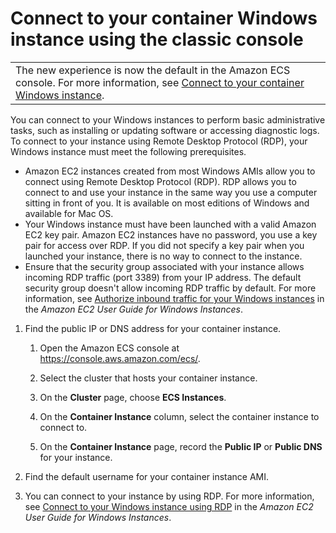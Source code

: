 # Connect to your container Windows instance using the classic console<a name="instance-windows-connect-classic-console"></a>


|  | 
| --- |
| The new experience is now the default in the Amazon ECS console\. For more information, see [Connect to your container Windows instance](instance-windows-connect.md)\. | 

You can connect to your Windows instances to perform basic administrative tasks, such as installing or updating software or accessing diagnostic logs\. To connect to your instance using Remote Desktop Protocol \(RDP\), your Windows instance must meet the following prerequisites\.
+ Amazon EC2 instances created from most Windows AMIs allow you to connect using Remote Desktop Protocol \(RDP\)\. RDP allows you to connect to and use your instance in the same way you use a computer sitting in front of you\. It is available on most editions of Windows and available for Mac OS\.
+ Your Windows instance must have been launched with a valid Amazon EC2 key pair\. Amazon EC2 instances have no password, you use a key pair for access over RDP\. If you did not specify a key pair when you launched your instance, there is no way to connect to the instance\.
+ Ensure that the security group associated with your instance allows incoming RDP traffic \(port 3389\) from your IP address\. The default security group doesn't allow incoming RDP traffic by default\. For more information, see [Authorize inbound traffic for your Windows instances](https://docs.aws.amazon.com/AWSEC2/latest/WindowsGuide/authorizing-access-to-an-instance.html) in the *Amazon EC2 User Guide for Windows Instances*\.

1. Find the public IP or DNS address for your container instance\.

   1. Open the Amazon ECS console at [https://console\.aws\.amazon\.com/ecs/](https://console.aws.amazon.com/ecs/)\.

   1. Select the cluster that hosts your container instance\.

   1. On the **Cluster** page, choose **ECS Instances**\.

   1. On the **Container Instance** column, select the container instance to connect to\.

   1. On the **Container Instance** page, record the **Public IP** or **Public DNS** for your instance\.

1. Find the default username for your container instance AMI\. 

1. You can connect to your instance by using RDP\. For more information, see [Connect to your Windows instance using RDP](https://docs.aws.amazon.com/AWSEC2/latest/WindowsGuide/connecting_to_windows_instance.html) in the *Amazon EC2 User Guide for Windows Instances*\.